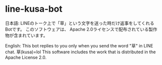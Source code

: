 # line-kusa-bot

日本語:
LINEのトーク上で「草」という文字を送った時だけ返事をしてくれるBotです。
このソフトウェアは、 Apache 2.0ライセンスで配布されている製作物が含まれています。

English:
This bot replies to you only when you send the word "草" in LINE chat.
草(kusa)=lol
This software includes the work that is distributed in the Apache License 2.0.